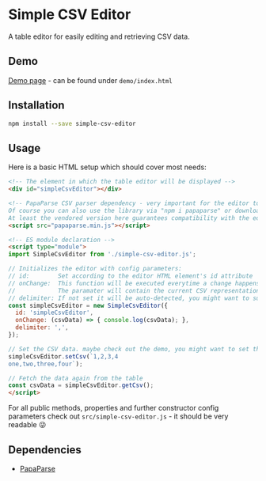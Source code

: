 # Simple CSV Editor

A table editor for easily editing and retrieving CSV data.

## Demo

[Demo page](https://dag0310.github.io/simple-csv-editor/demo/) - can be found under `demo/index.html`

## Installation

```bash
npm install --save simple-csv-editor
```

## Usage

Here is a basic HTML setup which should cover most needs:

```html
<!-- The element in which the table editor will be displayed -->
<div id="simpleCsvEditor"></div>

<!-- PapaParse CSV parser dependency - very important for the editor to work!
Of course you can also use the library via "npm i papaparse" or download it yourself.
At least the vendored version here guarantees compatibility with the editor. -->
<script src="papaparse.min.js"></script>

<!-- ES module declaration -->
<script type="module">
import SimpleCsvEditor from './simple-csv-editor.js';

// Initializes the editor with config parameters:
// id:        Set according to the editor HTML element's id attribute
// onChange:  This function will be executed everytime a change happens inside the editor.
//            The paramater will contain the current CSV representation of the editor.
// delimiter: If not set it will be auto-detected, you might want to supply the delimiter to get consistent behavior.
const simpleCsvEditor = new SimpleCsvEditor({
  id: 'simpleCsvEditor',
  onChange: (csvData) => { console.log(csvData); },
  delimiter: ',',
});

// Set the CSV data. maybe check out the demo, you might want to set this using a text area or some other way.
simpleCsvEditor.setCsv(`1,2,3,4
one,two,three,four`);

// Fetch the data again from the table
const csvData = simpleCsvEditor.getCsv();
</script>
```

For all public methods, properties and further constructor config parameters check out `src/simple-csv-editor.js` - it should be very readable 😜

## Dependencies

- [PapaParse](https://www.papaparse.com)
